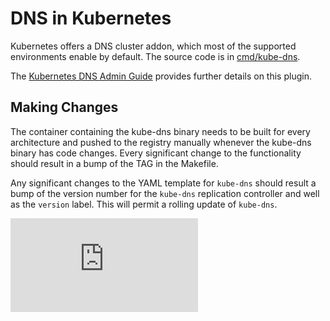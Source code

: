 # DNS in Kubernetes

Kubernetes offers a DNS cluster addon, which most of the supported environments
enable by default. The source code is in [cmd/kube-dns][kube-dns].

The [Kubernetes DNS Admin Guide][dns-admin] provides further details on this plugin.

[kube-dns]: https://github.com/kubernetes/kubernetes/tree/master/cmd/kube-dns
[dns-admin]: http://kubernetes.io/docs/admin/dns/

## Making Changes

The container containing the kube-dns binary needs to be built for every
architecture and pushed to the registry manually whenever the kube-dns binary
has code changes. Every significant change to the functionality should result
in a bump of the TAG in the Makefile.

Any significant changes to the YAML template for `kube-dns` should result a bump
of the version number for the `kube-dns` replication controller and well as the
`version` label. This will permit a rolling update of `kube-dns`.

[![Analytics](https://kubernetes-site.appspot.com/UA-36037335-10/GitHub/build-tools/kube-dns/README.md?pixel)]()
